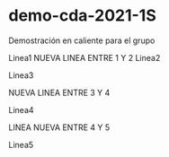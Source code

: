 # demo-cda-2021-1S
Demostración en caliente para el grupo

Linea1 
NUEVA LINEA ENTRE 1 Y 2
Linea2

Linea3

NUEVA LINEA ENTRE 3 Y 4

Linea4

LINEA NUEVA ENTRE 4 Y 5

Linea5
